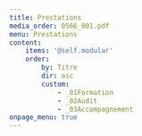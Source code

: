 ```yaml
---
title: Prestations
media_order: 0566_001.pdf
menu: Prestations
content:
    items: '@self.modular'
    order:
        by: Titre
        dir: asc
        custom:
            - _01Formation
            - _02Audit
            - _03Accompagnement
onpage_menu: true
---
```



